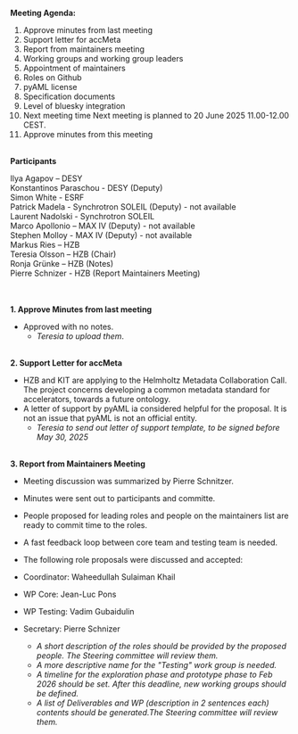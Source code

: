 **Meeting Agenda:**

1. Approve minutes from last meeting 
2. Support letter for accMeta 
3. Report from maintainers meeting 
4. Working groups and working group leaders 
5. Appointment of maintainers  
6. Roles on Github 
7. pyAML license 
8. Specification documents 
9. Level of bluesky integration 
10. Next meeting time Next meeting is planned to 20 June 2025 11.00-12.00 CEST. 
11. Approve minutes from this meeting 
<br><br> 

**Participants**

Ilya Agapov – DESY    
Konstantinos Paraschou - DESY (Deputy)    
Simon White - ESRF    
Patrick Madela - Synchrotron SOLEIL (Deputy) - not available     
Laurent Nadolski - Synchrotron SOLEIL    
Marco Apollonio – MAX IV (Deputy) - not available     
Stephen Molloy - MAX IV (Deputy) - not available     
Markus Ries – HZB    
Teresia Olsson – HZB (Chair)   
Ronja Grünke – HZB (Notes)     
Pierre Schnizer - HZB (Report Maintainers Meeting)    
<br><br>

**1. Approve Minutes from last meeting**

- Approved with no notes. 
  - *Teresia to upload them*.
<br><br>

**2. Support Letter for accMeta**

- HZB and KIT are applying to the Helmholtz Metadata Collaboration Call. The project concerns developing a common metadata standard for accelerators, towards a future ontology.
- A letter of support by pyAML ia considered helpful for the proposal. It is not an issue that pyAML is not an official entity.
  - *Teresia to send out letter of support template, to be signed before May 30, 2025*
<br><br>

**3. Report from Maintainers Meeting**

- Meeting discussion was summarized by Pierre Schnitzer.
- Minutes were sent out to participants and committe.
- People proposed for leading roles and people on the maintainers list are ready to commit time to the roles.  
- A fast feedback loop between core team and testing team is needed.
- The following role proposals were discussed and accepted:
- Coordinator: Waheedullah Sulaiman Khail
- WP Core: Jean-Luc Pons
- WP Testing:  Vadim Gubaidulin
- Secretary: Pierre Schnizer

    - *A short description of the roles should be provided by the proposed people. The Steering committee will review them.*  
    - *A more descriptive name for the "Testing" work group is needed.*
    - *A timeline for the exploration phase and prototype phase to Feb 2026 should be set. After this deadline, new working groups should be defined.*
    - *A list of Deliverables and WP (description in 2 sentences each) contents should be generated.The Steering committee will review them.* 




